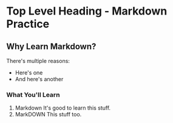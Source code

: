 # Top Level Heading - Markdown Practice
## Why Learn Markdown?
There's multiple reasons:
* Here's one
* And here's another

### What You'll Learn
1. Markdown
    It's good to learn this stuff.
2. MarkDOWN
    This stuff too.